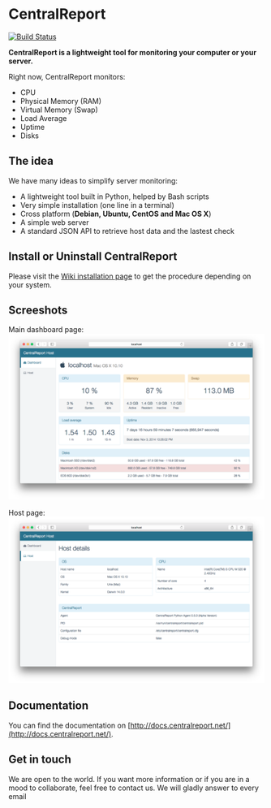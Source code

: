 # CentralReport

[![Build Status](https://travis-ci.org/CentralReport/CentralReport.png?branch=master)](https://travis-ci.org/CentralReport/CentralReport)

**CentralReport is a lightweight tool for monitoring your computer or your server.**

Right now, CentralReport monitors:

* CPU
* Physical Memory (RAM)
* Virtual Memory (Swap)
* Load Average
* Uptime
* Disks

## The idea

We have many ideas to simplify server monitoring:

* A lightweight tool built in Python, helped by Bash scripts
* Very simple installation (one line in a terminal)
* Cross platform (**Debian, Ubuntu, CentOS and Mac OS X**)
* A simple web server
* A standard JSON API to retrieve host data and the lastest check

## Install or Uninstall CentralReport

Please visit the [Wiki installation page](http://docs.centralreport.net/unix-agent/install) to get the procedure depending on your system.

## Screeshots

Main dashboard page:
![Mac Screenshot](tools/screenshots/Web_dashboard_0.6.0.png)

Host page:
![Mac Screenshot](tools/screenshots/Web_host_0.6.0.png)

## Documentation
You can find the documentation on [http://docs.centralreport.net/](http://docs.centralreport.net/).


## Get in touch
We are open to the world. If you want more information or if you are in a mood to collaborate, feel free to contact us.
We will gladly answer to every email
